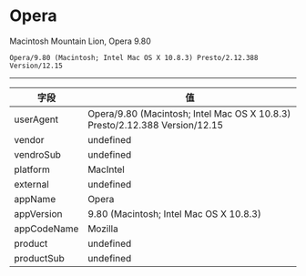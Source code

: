 
# Opera

Macintosh Mountain Lion, Opera 9.80

    Opera/9.80 (Macintosh; Intel Mac OS X 10.8.3) Presto/2.12.388 Version/12.15

----

| 字段        | 值                                                                          |
|-------------|-----------------------------------------------------------------------------|
| userAgent   | Opera/9.80 (Macintosh; Intel Mac OS X 10.8.3) Presto/2.12.388 Version/12.15 |
| vendor      | undefined                                                                   |
| vendroSub   | undefined                                                                   |
| platform    | MacIntel                                                                    |
| external    | undefined                                                                   |
| appName     | Opera                                                                       |
| appVersion  | 9.80 (Macintosh; Intel Mac OS X 10.8.3)                                     |
| appCodeName | Mozilla                                                                     |
| product     | undefined                                                                   |
| productSub  | undefined                                                                   |

